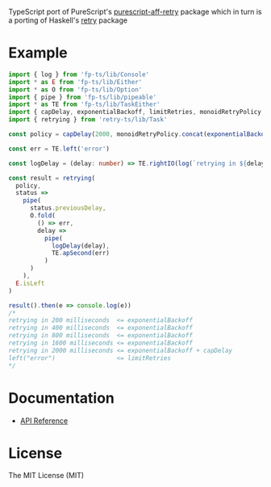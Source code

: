TypeScript port of PureScript's [purescript-aff-retry](https://github.com/Unisay/purescript-aff-retry) package
which in turn is a porting of Haskell's [retry](https://github.com/Soostone/retry) package

# Example

```ts
import { log } from 'fp-ts/lib/Console'
import * as E from 'fp-ts/lib/Either'
import * as O from 'fp-ts/lib/Option'
import { pipe } from 'fp-ts/lib/pipeable'
import * as TE from 'fp-ts/lib/TaskEither'
import { capDelay, exponentialBackoff, limitRetries, monoidRetryPolicy } from 'retry-ts'
import { retrying } from 'retry-ts/lib/Task'

const policy = capDelay(2000, monoidRetryPolicy.concat(exponentialBackoff(200), limitRetries(5)))

const err = TE.left('error')

const logDelay = (delay: number) => TE.rightIO(log(`retrying in ${delay} milliseconds`))

const result = retrying(
  policy,
  status =>
    pipe(
      status.previousDelay,
      O.fold(
        () => err,
        delay =>
          pipe(
            logDelay(delay),
            TE.apSecond(err)
          )
      )
    ),
  E.isLeft
)

result().then(e => console.log(e))
/*
retrying in 200 milliseconds  <= exponentialBackoff
retrying in 400 milliseconds  <= exponentialBackoff
retrying in 800 milliseconds  <= exponentialBackoff
retrying in 1600 milliseconds <= exponentialBackoff
retrying in 2000 milliseconds <= exponentialBackoff + capDelay
left("error")                 <= limitRetries
*/
```

# Documentation

- [API Reference](https://gcanti.github.io/retry-ts)

# License

The MIT License (MIT)
